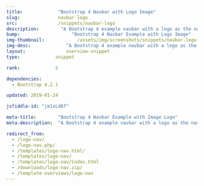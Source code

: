 ```yaml
---
title:             "Bootstrap 4 Navbar with Logo Image"
slug:              navbar-logo
src:               /snippets/navbar-logo
description:	    "A Bootstrap 4 example navbar with a logo as the navbar brand"
bump:			        "Bootstrap 4 Navbar Example with Logo Image"
img-thumbnail:	    	  /assets/img/screenshots/snippets/navbar-logo.jpg
img-desc:		      "A Bootstrap 4 example navbar with a logo as the navbar brand"
layout:		    	  overview-snippet
type:             snippet

rank:             5

dependencies:     
  - Bootstrap 4.2.1

updated: 2019-01-24

jsfiddle-id: "jm1sLd6f"

meta-title:        "Bootstrap 4 Navbar Example with Image Logo"
meta-description:  "A Bootstrap 4 example navbar with a logo as the navbar brand - created by Start Bootstrap."

redirect_from:
  - /logo-nav/
  - /logo-nav.php/
  - /templates/logo-nav.html/
  - /templates/logo-nav/
  - /templates/logo-nav/index.html
  - /downloads/logo-nav.zip/
  - /template-overviews/logo-nav
---
```

